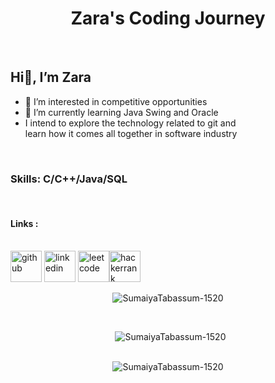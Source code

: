 <h1 align = "center"> Zara's Coding Journey </h1>
<br>


<!--<img align ="right" alt = "coding" width = "400" src ="https://document-export.canva.com/OUYrs/DAFYwKOUYrs/16/thumbnail/0001.png?X-Amz-Algorithm=AWS4-HMAC-SHA256&X-Amz-Credential=AKIAQYCGKMUHWDTJW6UD%2F20230126%2Fus-east-1%2Fs3%2Faws4_request&X-Amz-Date=20230126T065443Z&X-Amz-Expires=43183&X-Amz-Signature=73d2ca6e5f3cbe9cc88e087ab5568e1b2995b9e708343e95db3c182df0f6342c&X-Amz-SignedHeaders=host&response-expires=Thu%2C%2026%20Jan%202023%2018%3A54%3A26%20GMT">-->

<h2 align = "left"> Hi👋, I’m Zara </h2>

- 👀 I’m interested in competitive opportunities
- 🌱 I’m currently learning Java Swing and Oracle
-  I intend to explore the technology related to git and <br> learn how it comes all together in software industry

<br><h3 align = "left"> Skills: C/C++/Java/SQL </h3>


<br><h4 align = "left" > Links :</h4></br>
[<img src='https://i.pinimg.com/originals/b5/1b/78/b51b78ecc9e5711274931774e433b5e6.png' alt='github' height='50'>](https://github.com/SumaiyaTabassum-1520) 
[<img src='https://cdn3.iconfinder.com/data/icons/inficons/512/linkedin.png' alt='linkedin' height='50'>](https://www.linkedin.com/in/sumaiya-tabassum-94a9151b5/) [<img src='https://user-images.githubusercontent.com/36547915/97088991-45da5d00-1652-11eb-900f-80d106540f4f.png' alt='leetcode' height='50'>](https://leetcode.com/sumaiyatabassum/)[<img src='https://upload.wikimedia.org/wikipedia/commons/thumb/4/40/HackerRank_Icon-1000px.png/240px-HackerRank_Icon-1000px.png' alt='hackerrank' height='50'>](https://www.hackerrank.com/sumaiyatabassum2)  

<div align = "center">

<p><img align="center" src="https://github-readme-stats.vercel.app/api/top-langs?username=SumaiyaTabassum-1520&show_icons=true&locale=en&layout=compact&langs_count=10&theme=dark" alt="SumaiyaTabassum-1520" /></p>
  
<source
  src="https://github-readme-stats.vercel.app/api?username=SumaiyaTabassum-1520&show_icons=true&theme=dark"
  media="(prefers-color-scheme: light), (prefers-color-scheme: no-preference)"
/>
<br>
<p>&nbsp; <img  src="https://github-readme-stats.vercel.app/api?username=SumaiyaTabassum-1520&show_icons=true&theme=dark&locale=en" alt="SumaiyaTabassum-1520" />
</br>

</picture>

<br><img align="center" src="https://github-readme-streak-stats.herokuapp.com/?user=SumaiyaTabassum-1520&theme=dark" alt="SumaiyaTabassum-1520" /></p></br>

